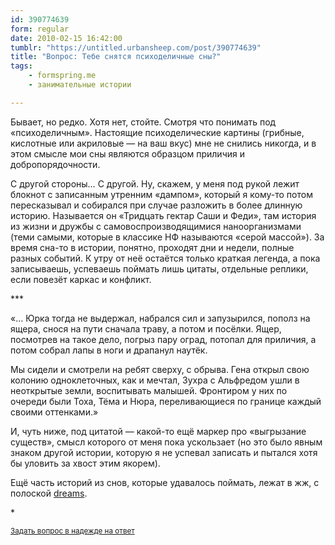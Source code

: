 ```yaml
---
id: 390774639
form: regular
date: 2010-02-15 16:42:00
tumblr: "https://untitled.urbansheep.com/post/390774639"
title: "Вопрос: Тебе снятся психоделичные сны?"
tags:
    - formspring.me
    - занимательные истории

---
```


<p>Бывает, но редко. Хотя нет, стойте. Смотря что понимать под «психоделичным». Настоящие психоделические картины (грибные, кислотные или акриловые — на ваш вкус) мне не снились никогда, и в этом смысле мои сны являются образцом приличия и добропорядочности.</p>

<p>С другой стороны&hellip; С другой. Ну, скажем, у меня под рукой лежит блокнот с записанным утренним «дампом», который я кому-то потом пересказывал и собирался при случае разложить в более длинную историю. Называется он «Тридцать гектар Саши и Феди», там история из жизни и дружбы с самовоспроизводящимися наноорганизмами (теми самыми, которые в классике НФ называются «серой массой»). За время сна-то в истории, понятно, проходят дни и недели, полные разных событий. К утру от неё остаётся только краткая легенда, а пока записываешь, успеваешь поймать лишь цитаты, отдельные реплики, если повезёт каркас и конфликт.</p>

<p>***</p>

<p>«&hellip; Юрка тогда не выдержал, набрался сил и запузырился, пополз на ящера, снося на пути сначала траву, а потом и посёлки. Ящер, посмотрев на такое дело, погрыз пару оград, потопал для приличия, а потом собрал лапы в ноги и драпанул наутёк.</p>

<p>Мы сидели и смотрели на ребят сверху, с обрыва. Гена открыл свою колонию одноклеточных, как и мечтал, Зухра с Альфредом ушли в неоткрытые земли, воспитывать малышей. Фронтиром у них по очереди были Тоха, Тёма и Нюра, переливающиеся по границе каждый своими оттенками.»</p>

<p>И, чуть ниже, под цитатой — какой-то ещё маркер про «выгрызание существ», смысл которого от меня пока ускользает (но это было явным знаком другой истории, которую я не успевал записать и пытался хотя бы уловить за хвост этим якорем).</p>

<p>Ещё часть историй из снов, которые удавалось поймать, лежат в жж, с полоской <a href="http://b23.ru/en1v">dreams</a>.</p>

<p>*</p>

<p><small><a href="http://untitled.urbansheep.ru/ask">Задать вопрос в надежде на ответ</a></small></p>

